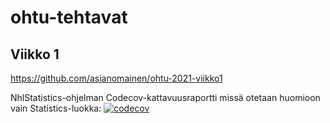 # ohtu-tehtavat


## Viikko 1
https://github.com/asianomainen/ohtu-2021-viikko1

NhlStatistics-ohjelman Codecov-kattavuusraportti missä otetaan huomioon vain Statistics-luokka:
[![codecov](https://codecov.io/gh/asianomainen/ohtu-tehtavat/branch/main/graph/badge.svg?token=XGL50TMVNP)](https://codecov.io/gh/asianomainen/ohtu-tehtavat)
